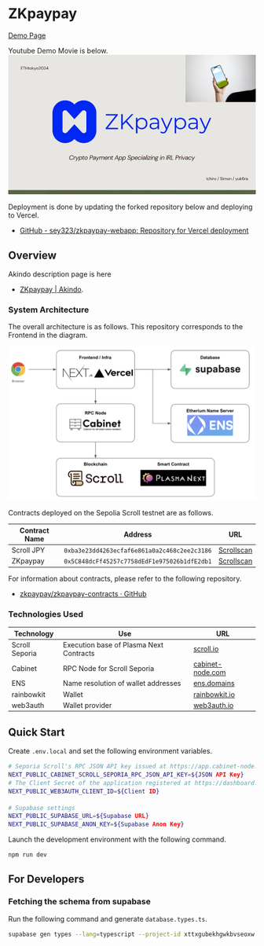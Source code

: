 # ZKpaypay

[Demo Page](https://zkpaypay.vercel.app/)

Youtube Demo Movie is below.
[![Demo movie](./docs/youtube_thumbnail.png)](https://www.youtube.com/watch?v=48rIRuYaeLU)

Deployment is done by updating the forked repository below and deploying to Vercel.

- [GitHub - sey323/zkpaypay-webapp: Repository for Vercel deployment](https://github.com/sey323/zkpaypay-webapp)

## Overview

Akindo description page is here

- [ZKpaypay | Akindo](https://app.akindo.io/communities/nPj6o40NdilJG4ZA/products/lrjxJG6wACnDw0Vo).

### System Architecture

The overall architecture is as follows. This repository corresponds to the Frontend in the diagram.

![System Architecture](./docs/arch.png)

Contracts deployed on the Sepolia Scroll testnet are as follows.

| Contract Name | Address                                      | URL                                                                                             |
| ------------- | -------------------------------------------- | ----------------------------------------------------------------------------------------------- |
| Scroll JPY    | `0xba3e23dd4263ecfaf6e861a0a2c468c2ee2c3186` | [Scrollscan](https://sepolia.scrollscan.com/address/0xba3e23dd4263ecfaf6e861a0a2c468c2ee2c3186) |
| ZKpaypay      | `0x5C848dcFf45257c7758dEdF1e975026b1dfE2db1` | [Scrollscan](https://sepolia.scrollscan.com/address/0x5C848dcFf45257c7758dEdF1e975026b1dfE2db1) |

For information about contracts, please refer to the following repository.

- [zkpaypay/zkpaypay-contracts · GitHub](https://github.com/zkpaypay/zkpaypay-contracts)

### Technologies Used

| Technology     | Use                                     | URL                                           |
| -------------- | --------------------------------------- | --------------------------------------------- |
| Scroll Seporia | Execution base of Plasma Next Contracts | [scroll.io](https://scroll.io/)               |
| Cabinet        | RPC Node for Scroll Seporia             | [cabinet-node.com](https://cabinet-node.com/) |
| ENS            | Name resolution of wallet addresses     | [ens.domains](https://ens.domains/)           |
| rainbowkit     | Wallet                                  | [rainbowkit.io](https://rainbowkit.io/)       |
| web3auth       | Wallet provider                         | [web3auth.io](https://web3auth.io/)           |

## Quick Start

Create `.env.local` and set the following environment variables.

```bash
# Seporia Scroll's RPC JSON API key issued at https://app.cabinet-node.com/
NEXT_PUBLIC_CABINET_SCROLL_SEPORIA_RPC_JSON_API_KEY=${JSON API Key}
# The Client Secret of the application registered at https://dashboard.web3auth.io/
NEXT_PUBLIC_WEB3AUTH_CLIENT_ID=${Client ID}

# Supabase settings
NEXT_PUBLIC_SUPABASE_URL=${Supabase URL}
NEXT_PUBLIC_SUPABASE_ANON_KEY=${Supabase Anon Key}
```

Launch the development environment with the following command.

```bash
npm run dev
```

## For Developers

### Fetching the schema from supabase

Run the following command and generate `database.types.ts`.

```bash
supabase gen types --lang=typescript --project-id xttxgubekhgwkbvseoxw --schema public > database.types.ts
```
